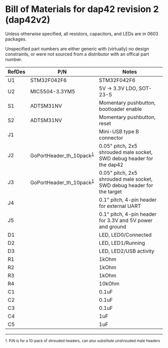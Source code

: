 # Bill of Materials for dap42 revision 2 (dap42v2)
Unless otherwise specified, all resistors, capacitors, and LEDs are in 0603 packages.

Unspecified part numbers are either generic with (virtually) no design constraints, or were not sourced from a distributor with an offical part number.

RefDes | P/N | Notes
---|------------------------|------------
U1 | STM32F042F6            | STM32F042F6
U2 | MIC5504-3.3YM5         | 5V -> 3.3V LDO, SOT-23-5
S1 | ADTSM31NV              | Momentary pushbutton, bootloader enable
S2 | ADTSM31NV              | Momentary pushbutton, reset
J1 | | Mini-USB type B connector
J2 | GoPortHeader_th_10pack<sup>[1](#f1)</sup> | 0.05" pitch, 2x5 shrouded male socket, SWD debug header for the dap42
J3 | GoPortHeader_th_10pack<sup>[1](#f1)</sup> | 0.05" pitch, 2x5 shrouded male socket, SWD debug header for the target
J4 | | 0.1" pitch, 4-pin header for external UART
J5 | | 0.1" pitch, 4-pin header for 3.3V and 5V power and ground
D1 | | LED, LED0/Connected
D2 | | LED, LED1/Running
D3 | | LED, LED2/USB activity
R1 | | 1kOhm
R2 | | 1kOhm
R3 | | 1kOhm
R4 | | 10kOhm
C1 | | 0.1uF
C2 | | 0.1uF
C3 | | 0.1uF
C4 | | 1uF
C5 | | 1uF

---
<sup name="#f1">1. P/N is for a 10-pack of shrouded headers, can also substitute unshrouded male headers</sup>
